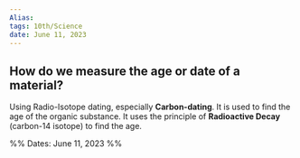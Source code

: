 ```yaml
---
Alias:
tags: 10th/Science
date: June 11, 2023
---
```

## How do we measure the age or date of a material?
Using Radio-Isotope dating, especially **Carbon-dating**. It is used to find the age of the organic substance. It uses the principle of **Radioactive Decay** (carbon-14 isotope) to find the age.


%%
Dates: June 11, 2023
%%